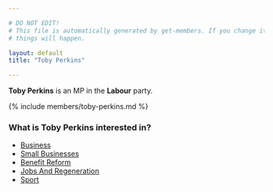 ```yaml
---

# DO NOT EDIT!
# This file is automatically generated by get-members. If you change it, bad
# things will happen.

layout: default
title: "Toby Perkins"

---
```


**Toby Perkins** is an MP in the **Labour** party.

{% include members/toby-perkins.md %}

### What is Toby Perkins interested in?


* [Business](/interests/business.html)
* [Small Businesses](/interests/small-businesses.html)
* [Benefit Reform](/interests/benefit-reform.html)
* [Jobs And Regeneration](/interests/jobs-and-regeneration.html)
* [Sport](/interests/sport.html)
